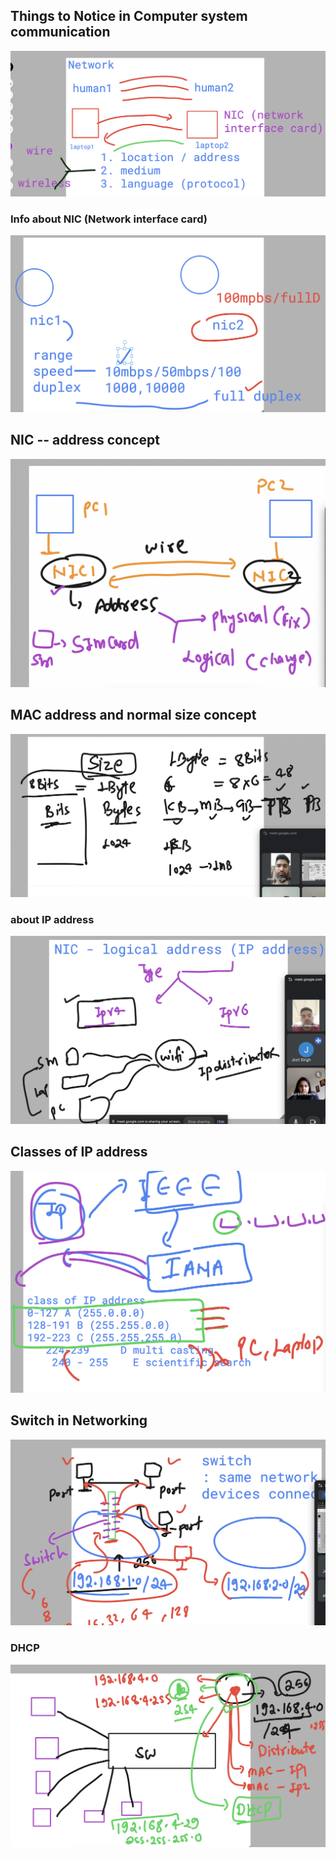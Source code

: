 ## Things to Notice in Computer system communication 

<img src="nic1.png">

### Info about NIC (Network interface card)

<img src="nic2.png">

## NIC -- address concept

<img src="nic3.png">

## MAC address and normal size concept 

<img src="mac1.png">

### about IP address 

<img src="ipv4.png">

## Classes of IP address 

<img src="class1.png">

## Switch in Networking 

<img src="sw1.png">

### DHCP 

<img src="dhcp.png">

